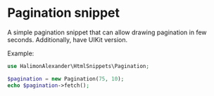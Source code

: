 # Pagination snippet
A simple pagination snippet that can allow drawing pagination in few seconds.
Additionally, have UIKit version.

Example:
```php
use HalimonAlexander\HtmlSnippets\Pagination;

$pagination = new Pagination(75, 10);
echo $pagination->fetch();
```
